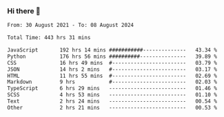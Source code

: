 ### Hi there 👋

<!--
**dominoto/dominoto** is a ✨ _special_ ✨ repository because its `README.md` (this file) appears on your GitHub profile.

Here are some ideas to get you started:

- 🔭 I’m currently working on ...
- 🌱 I’m currently learning ...
- 👯 I’m looking to collaborate on ...
- 🤔 I’m looking for help with ...
- 💬 Ask me about ...
- 📫 How to reach me: ...
- 😄 Pronouns: ...
- ⚡ Fun fact: ...
-->
<!--START_SECTION:waka-->

```txt
From: 30 August 2021 - To: 08 August 2024

Total Time: 443 hrs 31 mins

JavaScript       192 hrs 14 mins ###########--------------   43.34 %
Python           176 hrs 56 mins ##########---------------   39.89 %
CSS              16 hrs 49 mins  #------------------------   03.79 %
JSON             14 hrs 2 mins   #------------------------   03.17 %
HTML             11 hrs 55 mins  #------------------------   02.69 %
Markdown         9 hrs           #------------------------   02.03 %
TypeScript       6 hrs 29 mins   -------------------------   01.46 %
SCSS             4 hrs 53 mins   -------------------------   01.10 %
Text             2 hrs 24 mins   -------------------------   00.54 %
Other            2 hrs 21 mins   -------------------------   00.53 %
```

<!--END_SECTION:waka-->
